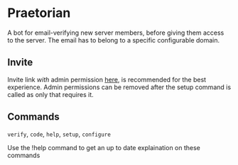 # Praetorian
A bot for email-verifying new server members, before giving them access to the server. The email has to belong to a specific configurable domain.

## Invite
Invite link *with* admin permission [here](https://discord.com/api/oauth2/authorize?client_id=835201049701646336&permissions=8&scope=bot), is recommended for the best experience.
Admin permissions can be removed after the setup command is called as only that requires it.

## Commands
`verify`, `code`, `help`, `setup`, `configure`

Use the !help command to get an up to date explaination on these commands
